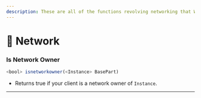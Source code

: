 ```yaml
---
description: These are all of the functions revolving networking that Wave supports.
---
```


# 📳 Network

### Is Network Owner

```typescript
<bool> isnetworkowner(<Instance> BasePart)
```

* Returns true if your client is a network owner of `Instance`.

***
